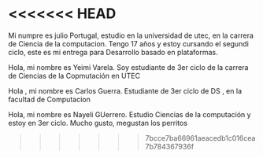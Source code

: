 
<<<<<<< HEAD
=======

Mi numpre es julio Portugal, estudio en la universidad de utec, en la carrera de Ciencia de la computacion.
Tengo 17 años y estoy cursando el segundi ciclo, este es mi entrega para Desarrollo basado en plataformas.

Hola, mi nombre es Yeimi Varela. Soy estudiante de 3er ciclo de la carrera de Ciencias de la Copmutación en UTEC

Hola , mi nombre es Carlos Guerra. Estudiante de 3er ciclo de DS , en la facultad de Computacion

Hola, mi nombre es Nayeli GUerrero. Estudio Ciencias de la computación y estoy en 3er ciclo. Mucho gusto, megustan los perritos
>>>>>>> 7bcce7ba66961aeacedb1c016cea7b784367936f
